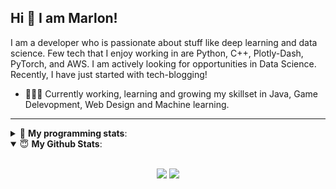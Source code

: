 ## Hi 👋 I am Marlon!
I am a developer who is passionate about stuff like deep learning and data science. Few tech that I enjoy working in are Python, C++, Plotly-Dash, PyTorch, and  AWS. I am actively looking for opportunities in Data Science. Recently, I have just started with tech-blogging!
- 👨🏽‍💻 Currently working, learning and growing my skillset in Java, Game Delevopment, Web Design and Machine learning.
---

<details>
 <summary>🤖 <b>My programming stats</b>: </summary>
<br>

<!--START_SECTION:waka-->

```
No Activity Tracked This Week
```

<!--END_SECTION:waka-->

</details>

<details open>
 <summary> 😇 <b>My Github Stats</b>: </summary>
<br>
<p align = "center">
  <img src = "https://github-readme-stats.vercel.app/api?username=c0r4ll&show_icons=true&theme=tokyonight&line_height=27">
  <img src = "https://github-readme-stats.vercel.app/api/top-langs/?username=c0r4ll">
</p>

</details>
